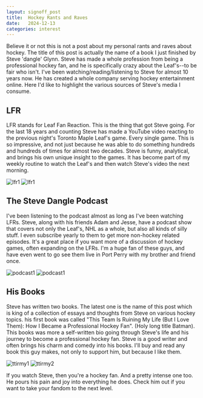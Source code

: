 ```yaml
---
layout: signoff_post
title:  Hockey Rants and Raves
date:   2024-12-13
categories: interest
---
```


Believe it or not this is not a post about my personal rants and raves about hockey.
The title of this post is actually the name of a book I just finished by Steve 'dangle' Glynn.
Steve has made a whole profession from being a professional hockey fan, and he is specifically crazy about the Leaf's--to be fair who isn't.
I've been watching/reading/listening to Steve for almost 10 years now. 
He has created a whole company serving hockey entertainment online.
Here I'd like to highlight the various sources of Steve's media I consume.

## LFR

LFR stands for Leaf Fan Reaction.
This is the thing that got Steve going. 
For the last 18 years and counting Steve has made a YouTube video reacting to the previous night's Toronto Maple Leaf's game.
Every single game.
This is so impressive, and not just because he was able to do something hundreds and hundreds of times for almost two decades.
Steve is funny, analytical, and brings his own unique insight to the games.
It has become part of my weekly routine to watch the Leaf's and then watch Steve's video the next morning.

![lfr1](https://i.ytimg.com/vi/c9QKvk6diBM/maxresdefault.jpg)
![lfr1](https://i.ytimg.com/vi/qAq78DJmqqk/sddefault.jpg)

## The Steve Dangle Podcast

I've been listening to the podcast almost as long as I've been watching LFRs.
Steve, along with his friends Adam and Jesse, have a podcast show that covers not only the Leaf's, NHL as a whole, but also all kinds of silly stuff.
I even subscribe yearly to them to get more non-hockey related episodes.
It's a great place if you want more of a discussion of hockey games, often expanding on the LFRs. 
I'm a huge fan of these guys, and have even went to go see them live in Port Perry with my brother and friend once.

![podcast1](https://i.ytimg.com/vi/qwZqrw7LuFo/maxresdefault.jpg)
![podcast1](https://www.sportsnet.ca/wp-content/uploads/2018/02/Steve_Dangle_Podcast_1280x720.jpg)

## His Books

Steve has written two books. 
The latest one is the name of this post which is king of a collection of essays and thoughts from Steve on various hockey topics.
his first book was called "This Team Is Ruining My Life (But I Love Them): How I Became a Professional Hockey Fan".
(Holy long title Batman).
This books was more a self-written bio going through Steve's life and his journey to become a professional hockey fan.
Steve is a good writer and often brings his charm and comedy into his books.
I'll buy and read any book this guy makes, not only to support him, but because I like them. 

![ttirmy1](https://m.media-amazon.com/images/I/81VKtWLD4WL.jpg)
![ttirmy2](https://i.ytimg.com/vi/DVXR-pYWxOo/maxresdefault.jpg)

If you watch Steve, then you're a hockey fan. And a pretty intense one too.
He pours his pain and joy into everything he does. 
Check him out if you want to take your fandom to the next level.